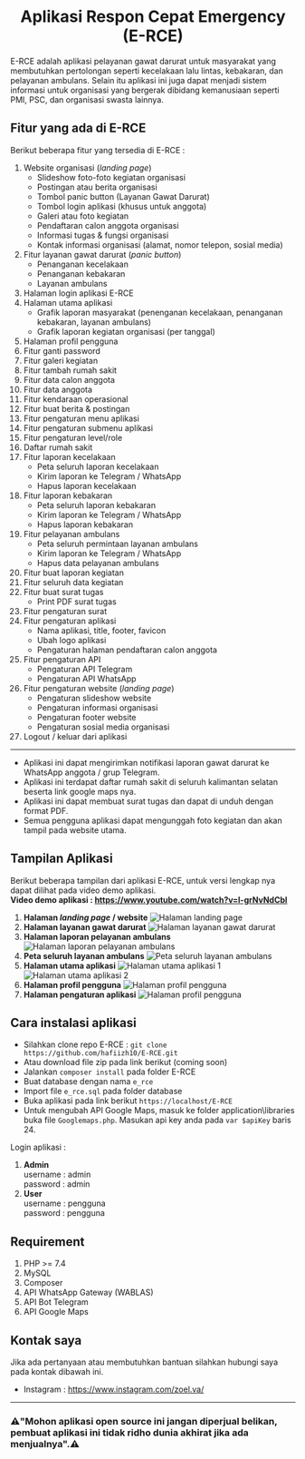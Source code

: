 **<h1 align="center">Aplikasi Respon Cepat Emergency (E-RCE)</h1>**

E-RCE adalah aplikasi pelayanan gawat darurat untuk masyarakat yang membutuhkan pertolongan seperti kecelakaan lalu lintas, kebakaran, dan pelayanan ambulans. Selain itu aplikasi ini juga dapat menjadi sistem informasi untuk organisasi yang bergerak dibidang kemanusiaan seperti PMI, PSC, dan organisasi swasta lainnya.

## Fitur yang ada di E-RCE
Berikut beberapa fitur yang tersedia di E-RCE :
1. Website organisasi (*landing page*)
    - Slideshow foto-foto kegiatan organisasi
    - Postingan atau berita organisasi
    - Tombol panic button (Layanan Gawat Darurat)
    - Tombol login aplikasi (khusus untuk anggota)
    - Galeri atau foto kegiatan
    - Pendaftaran calon anggota organisasi
    - Informasi tugas & fungsi organisasi
    - Kontak informasi organisasi (alamat, nomor telepon, sosial media)
2. Fitur layanan gawat darurat (*panic button*)
    - Penanganan kecelakaan
    - Penanganan kebakaran
    - Layanan ambulans
3. Halaman login aplikasi E-RCE
4. Halaman utama aplikasi
    - Grafik laporan masyarakat (penenganan kecelakaan, penanganan kebakaran, layanan ambulans)
    - Grafik laporan kegiatan organisasi (per tanggal)
5. Halaman profil pengguna
6. Fitur ganti password
7. Fitur galeri kegiatan
8. Fitur tambah rumah sakit
9. Fitur data calon anggota
10. Fitur data anggota
11. Fitur kendaraan operasional
12. Fitur buat berita & postingan
13. Fitur pengaturan menu aplikasi
14. Fitur pengaturan submenu aplikasi
15. Fitur pengaturan level/role
16. Daftar rumah sakit
17. Fitur laporan kecelakaan
    - Peta seluruh laporan kecelakaan
    - Kirim laporan ke Telegram / WhatsApp
    - Hapus laporan kecelakaan
18. Fitur laporan kebakaran
    - Peta seluruh laporan kebakaran
    - Kirim laporan ke Telegram / WhatsApp
    - Hapus laporan kebakaran
19. Fitur pelayanan ambulans
    - Peta seluruh permintaan layanan ambulans
    - Kirim laporan ke Telegram / WhatsApp
    - Hapus data pelayanan ambulans
20. Fitur buat laporan kegiatan
21. Fitur seluruh data kegiatan
22. Fitur buat surat tugas
    - Print PDF surat tugas
23. Fitur pengaturan surat
24. Fitur pengaturan aplikasi
    - Nama aplikasi, title, footer, favicon
    - Ubah logo aplikasi
    - Pengaturan halaman pendaftaran calon anggota
25. Fitur pengaturan API
    - Pengaturan API Telegram
    - Pengaturan API WhatsApp
26. Fitur pengaturan website (*landing page*)
    - Pengaturan slideshow website
    - Pengaturan informasi organisasi
    - Pengaturan footer website
    - Pengaturan sosial media organisasi
27. Logout / keluar dari aplikasi

<hr>

- Aplikasi ini dapat mengirimkan notifikasi laporan gawat darurat ke WhatsApp anggota / grup Telegram.
- Aplikasi ini terdapat daftar rumah sakit di seluruh kalimantan selatan beserta link google maps nya.
- Aplikasi ini dapat membuat surat tugas dan dapat di unduh dengan format PDF.
- Semua pengguna aplikasi dapat mengunggah foto kegiatan dan akan tampil pada website utama.

## Tampilan Aplikasi
Berikut beberapa tampilan dari aplikasi E-RCE, untuk versi lengkap nya dapat dilihat pada video demo aplikasi.<br>
**Video demo aplikasi : https://www.youtube.com/watch?v=l-grNvNdCbI**

1. **Halaman *landing page* / website**
![Halaman landing page](https://raw.githubusercontent.com/hafiizh10/E-RCE/master/assets/screenshot/halaman%20landing%20page.png)
2. **Halaman layanan gawat darurat**
![Halaman layanan gawat darurat](https://raw.githubusercontent.com/hafiizh10/E-RCE/master/assets/screenshot/halaman%20layanan%20gawat%20darurat.png)
3. **Halaman laporan pelayanan ambulans**
![Halaman laporan pelayanan ambulans](https://raw.githubusercontent.com/hafiizh10/E-RCE/master/assets/screenshot/halaman%20laporan%20pelayanan.png)
4. **Peta seluruh layanan ambulans**
![Peta seluruh layanan ambulans](https://raw.githubusercontent.com/hafiizh10/E-RCE/master/assets/screenshot/peta%20seluruh%20layanan.png)
5. **Halaman utama aplikasi**
![Halaman utama aplikasi 1](https://raw.githubusercontent.com/hafiizh10/E-RCE/master/assets/screenshot/halaman%20utama%201.png)
![Halaman utama aplikasi 2](https://raw.githubusercontent.com/hafiizh10/E-RCE/master/assets/screenshot/halaman%20utama%202.png)
6. **Halaman profil pengguna**
![Halaman profil pengguna](https://raw.githubusercontent.com/hafiizh10/E-RCE/master/assets/screenshot/halaman%20profile.png)
7. **Halaman pengaturan aplikasi**
![Halaman profil pengguna](https://raw.githubusercontent.com/hafiizh10/E-RCE/master/assets/screenshot/halaman%20pengaturan%20aplikasi.png)

## Cara instalasi aplikasi
- Silahkan clone repo E-RCE : `git clone https://github.com/hafiizh10/E-RCE.git`
- Atau download file zip pada link berikut (coming soon)
- Jalankan `composer install` pada folder E-RCE
- Buat database dengan nama `e_rce`
- Import file `e_rce.sql` pada folder database
- Buka aplikasi pada link berikut `https://localhost/E-RCE`
- Untuk mengubah API Google Maps, masuk ke folder application\libraries buka file `Googlemaps.php`. Masukan api key anda pada `var $apiKey` baris 24.

Login aplikasi : 
1. **Admin**<br>
username : admin<br>
password : admin
2. **User**<br>
username : pengguna<br>
password : pengguna

## Requirement
1. PHP >= 7.4 
2. MySQL
3. Composer
4. API WhatsApp Gateway (WABLAS)
5. API Bot Telegram
6. API Google Maps

## Kontak saya
Jika ada pertanyaan atau membutuhkan bantuan silahkan hubungi saya pada kontak dibawah ini.
- Instagram : https://www.instagram.com/zoel.va/

<hr>

**<h3>⚠️"Mohon aplikasi open source ini jangan diperjual belikan, pembuat aplikasi ini tidak ridho dunia akhirat jika ada menjualnya".⚠️</h3>**
